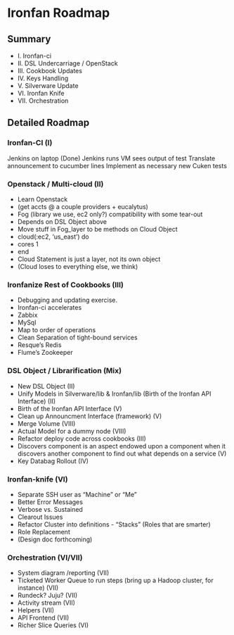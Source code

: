 #  Ironfan Roadmap

##  Summary

- I. Ironfan-ci
- II. DSL Undercarriage / OpenStack
- III. Cookbook Updates
- IV. Keys Handling
- V. Silverware Update
- VI. Ironfan Knife
- VII. Orchestration

## Detailed Roadmap

###  Ironfan-CI (I)
Jenkins on laptop (Done) 
Jenkins runs VM sees output of test 
Translate announcement to cucumber lines 
Implement as necessary new Cuken tests 

### Openstack / Multi-cloud (II)
* Learn Openstack
* (get accts @ a couple providers + eucalytus) 
* Fog (library we use, ec2 only?) compatibility with some tear-out
* Depends on DSL Object above
* Move stuff in Fog_layer to be methods on Cloud Object 
* cloud(:ec2, ‘us_east’) do
* cores 1
* end
* Cloud Statement is just a layer, not its own object 
* (Cloud loses to everything else, we think)

### Ironfanize Rest of Cookbooks (III)
* Debugging and updating exercise. 
* Ironfan-ci accelerates
* Zabbix
* MySql
* Map to order of operations
* Clean Separation of tight-bound services
* Resque’s Redis
* Flume’s Zookeeper

### DSL Object / Librarification (Mix)
* New DSL Object (II)
* Unify Models in Silverware/lib & Ironfan/lib (Birth of the Ironfan API Interface) (II)
* Birth of the Ironfan API Interface (V)
* Clean up Announcment Interface (framework) (V)
* Merge Volume (VIII)
* Actual Model for a dummy node (VIII)
* Refactor deploy code across cookbooks (III)
*  Discovers component is an aspect endowed upon a component when it discovers another component to find out what depends on a service  (V)
* Key Databag Rollout (IV)

### Ironfan-knife (VI)
* Separate SSH user as “Machine” or “Me”
* Better Error Messages 
* Verbose vs. Sustained
* Clearout Issues
* Refactor Cluster into definitions - “Stacks” (Roles that are smarter)
* Role Replacement
* (Design doc forthcoming)

### Orchestration (VI/VII)
* System diagram /reporting (VII)
* Ticketed Worker Queue to run steps (bring up a Hadoop cluster, for instance) (VII)
* Rundeck? Juju? (VII)
* Activity stream (VII)
* Helpers (VII)
* API Frontend (VII)
* Richer Slice Queries (VI)